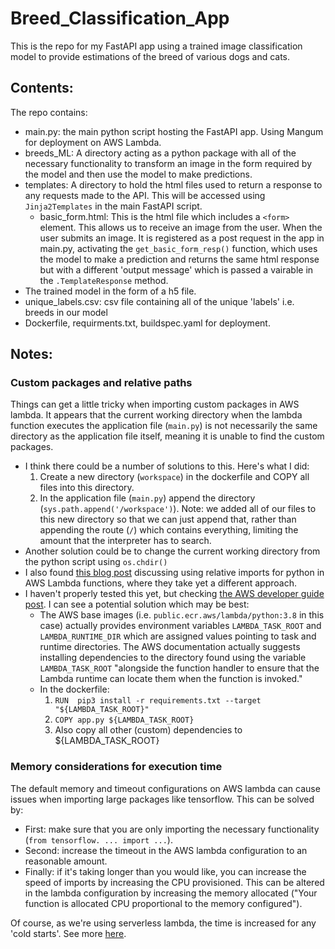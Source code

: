 # Breed_Classification_App
This is the repo for my FastAPI app using a trained image classification model to provide estimations of the breed of various dogs and cats.

## Contents:
The repo contains:
- main.py: the main python script hosting the FastAPI app. Using Mangum for deployment on AWS Lambda.
- breeds_ML: A directory acting as a python package with all of the necessary functionality to transform an image in the form required by the model and then use the model to make predictions.
- templates: A directory to hold the html files used to return a response to any requests made to the API. This will be accessed using `Jinja2Templates` in the main FastAPI script.
  - basic_form.html: This is the html file which includes a `<form>` element. This allows us to receive an image from the user. When the user submits an image. It is registered as a post request in the app in main.py, activating the `get_basic_form_resp()` function, which uses the model to make a prediction and returns the same html response but with a different 'output message' which is passed a vairable in the `.TemplateResponse` method.
- The trained model in the form of a h5 file.
- unique_labels.csv: csv file containing all of the unique 'labels' i.e. breeds in our model
- Dockerfile, requirments.txt, buildspec.yaml for deployment.
  
## Notes:
### Custom packages and relative paths
Things can get a little tricky when importing custom packages in AWS lambda. It appears that the current working directory when the lambda function executes the application file (`main.py`) is not necessarily the same directory as the application file itself, meaning it is unable to find the custom packages.
- I think there could be a number of solutions to this. Here's what I did:
  1. Create a new directory (`workspace`) in the dockerfile and COPY all files into this directory.
  2. In the application file (`main.py`) append the directory (`sys.path.append('/workspace')`). Note: we added all of our files to this new directory so that we can just append that, rather than appending the route (`/`) which contains everything, limiting the amount that the interpreter has to search.
- Another solution could be to change the current working directory from the python script using `os.chdir()`
- I also found [this blog post](https://xebia.com/blog/python-and-relative-imports-in-aws-lambda-functions/) discussing using relative imports for python in AWS Lambda functions, where they take yet a different approach.
- I haven't properly tested this yet, but checking [the AWS developer guide post](https://docs.aws.amazon.com/lambda/latest/dg/images-create.html). I can see a potential solution which may be best:
  - The AWS base images (i.e. `public.ecr.aws/lambda/python:3.8` in this case) actually provides environment variables `LAMBDA_TASK_ROOT` and `LAMBDA_RUNTIME_DIR` which are assigned values pointing to task and runtime directories. The AWS documentation actually suggests installing dependencies to the directory found using the variable `LAMBDA_TASK_ROOT` "alongside the function handler to ensure that the Lambda runtime can locate them when the function is invoked."
  - In the dockerfile:
     1. `RUN  pip3 install -r requirements.txt --target "${LAMBDA_TASK_ROOT}"`
     2. `COPY app.py ${LAMBDA_TASK_ROOT}`
     3. Also copy all other (custom) dependencies to ${LAMBDA_TASK_ROOT}
### Memory considerations for execution time
The default memory and timeout configurations on AWS lambda can cause issues when importing large packages like tensorflow. This can be solved by:
- First: make sure that you are only importing the necessary functionality (`from tensorflow. ... import ...`).
- Second: increase the timeout in the AWS lambda configuration to an reasonable amount.
- Finally: if it's taking longer than you would like, you can increase the speed of imports by increasing the CPU provisioned. This can be altered in the lambda configuration by increasing the memory allocated ("Your function is allocated CPU proportional to the memory configured").

Of course, as we're using serverless lambda, the time is increased for any 'cold starts'. See more [here](https://lumigo.io/blog/3-major-ways-to-improve-aws-lambda-performance/).
  